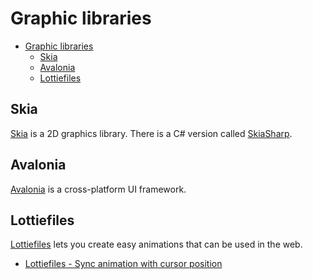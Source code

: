# Graphic libraries

- [Graphic libraries](#graphic-libraries)
  - [Skia](#skia)
  - [Avalonia](#avalonia)
  - [Lottiefiles](#lottiefiles)


## Skia

[Skia](https://skia.org/) is a 2D graphics library. There is a C# version called [SkiaSharp](https://github.com/mono/SkiaSharp).

## Avalonia

[Avalonia](https://github.com/AvaloniaUI/Avalonia/) is a cross-platform UI framework.

## Lottiefiles

[Lottiefiles](https://lottiefiles.com/) lets you create easy animations that can be used in the web.

- [Lottiefiles - Sync animation with cursor position](https://help.lottiefiles.com/hc/en-us/articles/5425930317721-Sync-animation-with-cursor-position)